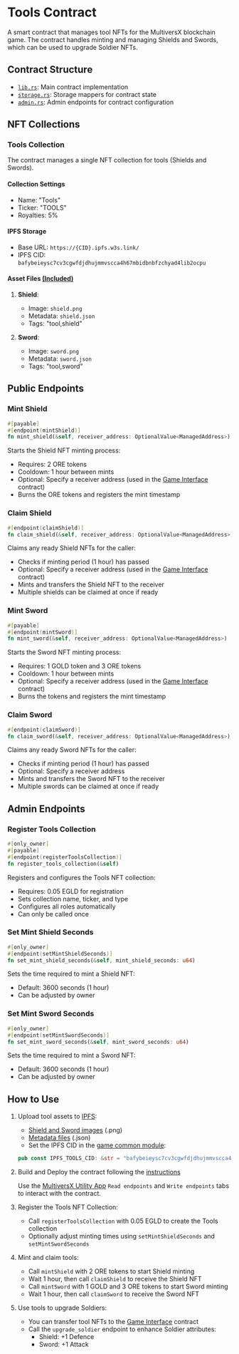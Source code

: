 # Tools Contract

A smart contract that manages tool NFTs for the MultiversX blockchain game. The contract handles minting and managing Shields and Swords, which can be used to upgrade Soldier NFTs.

## Contract Structure

- [`lib.rs`](src/lib.rs): Main contract implementation
- [`storage.rs`](src/storage.rs): Storage mappers for contract state
- [`admin.rs`](src/admin.rs): Admin endpoints for contract configuration

## NFT Collections

### Tools Collection

The contract manages a single NFT collection for tools (Shields and Swords).

#### Collection Settings

- Name: "Tools"
- Ticker: "TOOLS"
- Royalties: 5%

#### IPFS Storage

- Base URL: `https://{CID}.ipfs.w3s.link/`
- IPFS CID: `bafybeieysc7cv3cgwfdjdhujmmvscca4h67mbidbnbfzchyad4lib2ocpu`

#### Asset Files [(Included)](/tools-contract/nft-assets/)

1. **Shield**:
   - Image: `shield.png`
   - Metadata: `shield.json`
   - Tags: "tool,shield"

2. **Sword**:
   - Image: `sword.png`
   - Metadata: `sword.json`
   - Tags: "tool,sword"

## Public Endpoints

### Mint Shield

```rust
#[payable]
#[endpoint(mintShield)]
fn mint_shield(&self, receiver_address: OptionalValue<ManagedAddress>)
```

Starts the Shield NFT minting process:

- Requires: 2 ORE tokens
- Cooldown: 1 hour between mints
- Optional: Specify a receiver address (used in the [Game Interface](../game-interface-contract/README.md) contract)
- Burns the ORE tokens and registers the mint timestamp

### Claim Shield

```rust
#[endpoint(claimShield)]
fn claim_shield(&self, receiver_address: OptionalValue<ManagedAddress>)
```

Claims any ready Shield NFTs for the caller:

- Checks if minting period (1 hour) has passed
- Optional: Specify a receiver address (used in the [Game Interface](../game-interface-contract/README.md) contract)
- Mints and transfers the Shield NFT to the receiver
- Multiple shields can be claimed at once if ready

### Mint Sword

```rust
#[payable]
#[endpoint(mintSword)]
fn mint_sword(&self, receiver_address: OptionalValue<ManagedAddress>)
```

Starts the Sword NFT minting process:

- Requires: 1 GOLD token and 3 ORE tokens
- Cooldown: 1 hour between mints
- Optional: Specify a receiver address (used in the [Game Interface](../game-interface-contract/README.md) contract)
- Burns the tokens and registers the mint timestamp

### Claim Sword

```rust
#[endpoint(claimSword)]
fn claim_sword(&self, receiver_address: OptionalValue<ManagedAddress>)
```

Claims any ready Sword NFTs for the caller:

- Checks if minting period (1 hour) has passed
- Optional: Specify a receiver address
- Mints and transfers the Sword NFT to the receiver
- Multiple swords can be claimed at once if ready

## Admin Endpoints

### Register Tools Collection

```rust
#[only_owner]
#[payable]
#[endpoint(registerToolsCollection)]
fn register_tools_collection(&self)
```

Registers and configures the Tools NFT collection:

- Requires: 0.05 EGLD for registration
- Sets collection name, ticker, and type
- Configures all roles automatically
- Can only be called once

### Set Mint Shield Seconds

```rust
#[only_owner]
#[endpoint(setMintShieldSeconds)]
fn set_mint_shield_seconds(&self, mint_shield_seconds: u64)
```

Sets the time required to mint a Shield NFT:

- Default: 3600 seconds (1 hour)
- Can be adjusted by owner

### Set Mint Sword Seconds

```rust
#[only_owner]
#[endpoint(setMintSwordSeconds)]
fn set_mint_sword_seconds(&self, mint_sword_seconds: u64)
```

Sets the time required to mint a Sword NFT:

- Default: 3600 seconds (1 hour)
- Can be adjusted by owner

## How to Use

1. Upload tool assets to [IPFS](https://web3.storage/):
   - [Shield and Sword images](/tools-contract/nft-assets/) (.png)
   - [Metadata files](/tools-contract/nft-assets/) (.json)
   - Set the IPFS CID in the [game common module](../game-common-module/src/constants.rs):

   ```rust
   pub const IPFS_TOOLS_CID: &str = "bafybeieysc7cv3cgwfdjdhujmmvscca4h67mbidbnbfzchyad4lib2ocpu";
   ```

2. Build and Deploy the contract following the [instructions](../README.md#building-the-contracts)

    Use the [MultiversX Utility App](https://utils.multiversx.com/) `Read endpoints` and `Write endpoints` tabs to interact with the contract.

3. Register the Tools NFT Collection:
   - Call `registerToolsCollection` with 0.05 EGLD to create the Tools collection
   - Optionally adjust minting times using `setMintShieldSeconds` and `setMintSwordSeconds`

4. Mint and claim tools:
   - Call `mintShield` with 2 ORE tokens to start Shield minting
   - Wait 1 hour, then call `claimShield` to receive the Shield NFT
   - Call `mintSword` with 1 GOLD and 3 ORE tokens to start Sword minting
   - Wait 1 hour, then call `claimSword` to receive the Sword NFT

5. Use tools to upgrade Soldiers:
   - You can transfer tool NFTs to the [Game Interface](../game-interface-contract/README.md) contract
   - Call the `upgrade_soldier` endpoint to enhance Soldier attributes:
     - Shield: +1 Defence
     - Sword: +1 Attack
